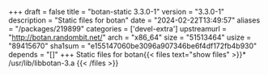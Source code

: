 +++
draft = false
title = "botan-static 3.3.0-1"
version = "3.3.0-1"
description = "Static files for botan"
date = "2024-02-22T13:49:57"
aliases = "/packages/219899"
categories = ['devel-extra']
upstreamurl = "http://botan.randombit.net/"
arch = "x86_64"
size = "51513464"
usize = "89415670"
sha1sum = "e155147060be3096a907346be6f4df172fb4b930"
depends = "[]"
+++
Static files for botan{{< files text="show files" >}}* /usr/lib/libbotan-3.a
{{< /files >}}